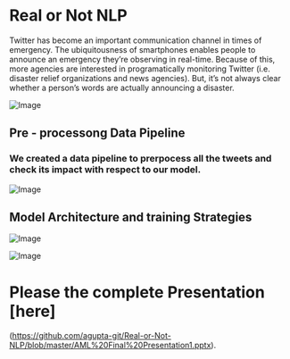 # Real or Not NLP
Twitter has become an important communication channel in times of emergency. The ubiquitousness of smartphones enables people to announce an emergency they’re observing in real-time. Because of this, more agencies are interested in programatically monitoring Twitter (i.e. disaster relief organizations and news agencies).  But, it’s not always clear whether a person’s words are actually announcing a disaster.

![Image](https://github.com/agupta-git/Real-or-Not-NLP/blob/master/Picture1.png)

## Pre - processong Data Pipeline
### We created a data pipeline to prerpocess all the tweets and check its impact with respect to our model.


![Image](https://github.com/agupta-git/Real-or-Not-NLP/blob/master/Preprocessing.png)

## Model Architecture and training Strategies

![Image](https://github.com/agupta-git/Real-or-Not-NLP/blob/master/Model%20Training%20and%20Fine%20Tuning.png)


![Image](https://github.com/agupta-git/Real-or-Not-NLP/blob/master/Picture2.png)


# Please the complete Presentation [here] 
(https://github.com/agupta-git/Real-or-Not-NLP/blob/master/AML%20Final%20Presentation1.pptx).


